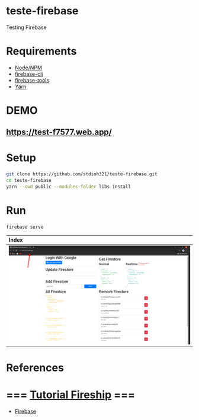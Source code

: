 # teste-firebase
Testing Firebase

# Requirements
* [Node/NPM](https://nodejs.org/en/download/)
* [firebase-cli](https://firebase.google.com/docs/cli)
* [firebase-tools](https://www.npmjs.com/package/firebase-tools)
* [Yarn](https://classic.yarnpkg.com/lang/en/docs/install/#debian-stable)


# DEMO
## https://test-f7577.web.app/

# Setup
```sh
git clone https://github.com/stdioh321/teste-firebase.git
cd teste-firebase
yarn --cwd public --modules-folder libs install
```

# Run

```sh
firebase serve
```
|Index|
|:---|
|![Index](./docs/screenshot_01.png)|


# References
# === [Tutorial Fireship](https://www.youtube.com/watch?v=9kRgVxULbag) ===


* [Firebase](https://firebase.google.com/?hl=pt)